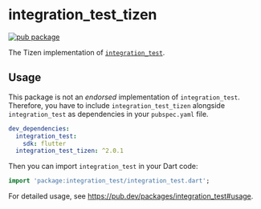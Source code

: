 # integration_test_tizen

[![pub package](https://img.shields.io/pub/v/integration_test_tizen.svg)](https://pub.dev/packages/integration_test_tizen)

The Tizen implementation of [`integration_test`](https://github.com/flutter/flutter/tree/main/packages/integration_test).

## Usage

This package is not an _endorsed_ implementation of `integration_test`. Therefore, you have to include `integration_test_tizen` alongside `integration_test` as dependencies in your `pubspec.yaml` file.

```yaml
dev_dependencies:
  integration_test:
    sdk: flutter
  integration_test_tizen: ^2.0.1
```

Then you can import `integration_test` in your Dart code:

```dart
import 'package:integration_test/integration_test.dart';
```

For detailed usage, see https://pub.dev/packages/integration_test#usage.
